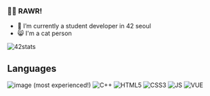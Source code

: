### 🐱‍🏍 RAWR! 

- 🌱 I’m currently a student developer in 42 seoul
- 😸 I'm a cat person 

<!--
**deftones88/deftones88** is a ✨ _special_ ✨ repository because its `README.md` (this file) appears on your GitHub profile.

Here are some ideas to get you started:

- 🔭 I’m currently working on ...
- 👯 I’m looking to collaborate on ...
- 🤔 I’m looking for help with ...
- 💬 Ask me about ...
- 📫 How to reach me: ...
- 😄 Pronouns: ...
- ⚡ Fun fact: ...
-->

![42stats](https://badge42.herokuapp.com/api/stats/ji-kim)

## Languages
![image]({https://img.shields.io/badge/C-00599C?style=for-the-badge&logo=c&logoColor=white}) (most experienced!) ![C++]({https://img.shields.io/badge/C%2B%2B-00599C?style=for-the-badge&logo=c%2B%2B&logoColor=white}) ![HTML5]({https://img.shields.io/badge/HTML5-E34F26?style=for-the-badge&logo=html5&logoColor=white}) ![CSS3]({https://img.shields.io/badge/CSS3-1572B6?style=for-the-badge&logo=css3&logoColor=white}) ![JS]({https://img.shields.io/badge/JavaScript-323330?style=for-the-badge&logo=javascript&logoColor=F7DF1E}) ![VUE]({https://img.shields.io/badge/Vue.js-35495E?style=for-the-badge&logo=vuedotjs&logoColor=4FC08D})
